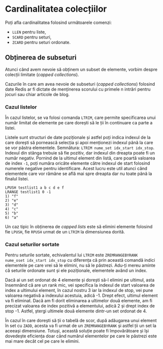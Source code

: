 # Cardinalitatea colecțiilor

Poți afla cardinalitatea folosind următoarele comenzi:

- `LLEN` pentru liste,
- `SCARD` pentru seturi,
- `ZCARD` pentru seturi ordonate.

## Obținerea de subseturi

Atunci când avem nevoie să obținem un subset de elemente, vorbim despre colecții limitate (*capped collections*).

Cazurile în care am avea nevoie de subseturi (*capped collections*) folosind date Redis ar fi dictate de menținerea scorului cu primele n intrări pentru jocuri sau chiar articole de blog.

### Cazul listelor

În cazul listelor, se va folosi comanda `LTRIM`, care permite specificarea unui număr limitat de elemente pe care dorești să le ții în continuare ca parte a listei.

Listele sunt structuri de date poziționale și astfel poți indica indexul de la care dorești să pornească selecția și apoi menționezi indexul până la care se vor păstra elementele. Semnătura: `LTRIM nume_set idx_start idx_stop`. Indexul din stânga trebuie să fie pozitiv, dar indexul din dreapta poate fi un număr negativ. Pornind de la ultimul element din listă, care poartă valoarea de index `-1`, poți număra oricâte elemente către indexul de start folosind numerele negative pentru identificare. Acest lucru este util atunci când elementele care vor rămâne se află mai spre dreapta dar nu toate până la finalul listei.

```text
LPUSH testlist1 a b c d e f
LRANGE testlist1 0 -1
1) "f"
2) "e"
3) "d"
4) "c"
5) "b"
6) "a"
```

Un caz tipic în obținerea de *capped lists* este să elimini elemente folosind fie `LPUSH`, fie `RPUSH` urmat de un `LTRIM` la dimensiunea dorită.

### Cazul seturilor sortate

Pentru seturile sortate, echivalentul lui `LTRIM` este `ZREMRANGEBYRANK nume_oset idx_start idx_stop` cu diferența că prin această comandă indici elementele pe care vrei să le elimini, nu să le păstrezi. Adu-ți mereu aminte că seturile ordonate sunt și ele poziționale, elementele având un index.

Dacă ai un set ordonat de 4 elemente și dorești să-l elimini pe ultimul, asta însemnănd că are un rank mic, vei specifica la indexul de start valoarea de index a ultimului element, în cazul nostru 3 iar la indexul de stop, vei pune valoarea negativă a indexului acestuia, adică -1. Drept efect, ultimul element va fi eliminat. Dacă am fi dorit eliminarea a ultimelor două elemente, am fi precizat valoarea de index pozitivă a elementului, adică 2 și drept index de stop -1. Astfel, ștergi ultimele două elemente dintr-un set ordonat de 4.

În cazul în care dorești să ții o tabelă de scor, după adăugarea unui element în set cu `ZADD`, acesta va fi urmat de un `ZREMRANGEBYRANK` și astfel ții un set la aceeași dimensiune. Totuși, această soluție poate fi împovărătoare și își dovedește eficiența doar când numărul elementelor pe care le păstrezi este mai mare decât cel pe care le elimini.
